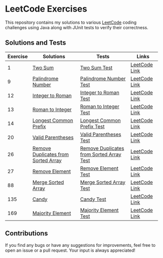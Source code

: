 # LeetCode Exercises

This repository contains my solutions to various [LeetCode](https://leetcode.com) coding challenges using Java along
with JUnit tests to verify their correctness.

## Solutions and Tests

| Exercise | **Solutions**                                                                            | **Tests**                                                                                     | **Links**                                                                           |
|----------|------------------------------------------------------------------------------------------|-----------------------------------------------------------------------------------------------|-------------------------------------------------------------------------------------|
| 1        | [Two Sum](./src/main/java/org/exercises/Solutions/Ex1.java)                              | [Two Sum Test](./src/test/java/org/exercises/Tests/Ex1Test.java)                              | [LeetCode Link](https://leetcode.com/problems/two-sum/)                             |
| 9        | [Palindrome Number](./src/main/java/org/exercises/Solutions/Ex9.java)                    | [Palindrome Number Test](./src/test/java/org/exercises/Tests/Ex9Test.java)                    | [LeetCode Link](https://leetcode.com/problems/palindrome-number/)                   |
| 12       | [Integer to Roman](./src/main/java/org/exercises/Solutions/Ex12.java)                    | [Integer to Roman Test](./src/test/java/org/exercises/Tests/Ex12Test.java)                    | [LeetCode Link](https://leetcode.com/problems/integer-to-roman/)                    |
| 13       | [Roman to Integer](./src/main/java/org/exercises/Solutions/Ex13.java)                    | [Roman to Integer Test](./src/test/java/org/exercises/Tests/Ex13Test.java)                    | [LeetCode Link](https://leetcode.com/problems/roman-to-integer/)                    |
| 14       | [Longest Common Prefix](./src/main/java/org/exercises/Solutions/Ex14.java)               | [Longest Common Prefix Test](./src/test/java/org/exercises/Tests/Ex14Test.java)               | [LeetCode Link](https://leetcode.com/problems/longest-common-prefix/)               |
| 20       | [Valid Parentheses](./src/main/java/org/exercises/Solutions/Ex20.java)                   | [Valid Parentheses Test](./src/test/java/org/exercises/Tests/Ex20Test.java)                   | [LeetCode Link](https://leetcode.com/problems/valid-parentheses/)                   |
| 26       | [Remove Duplicates from Sorted Array](./src/main/java/org/exercises/Solutions/Ex26.java) | [Remove Duplicates from Sorted Array Test](./src/test/java/org/exercises/Tests/Ex26Test.java) | [LeetCode Link](https://leetcode.com/problems/remove-duplicates-from-sorted-array/) |
| 27       | [Remove Element](./src/main/java/org/exercises/Solutions/Ex27.java)                      | [Remove Element Test](./src/test/java/org/exercises/Tests/Ex27Test.java)                      | [LeetCode Link](https://leetcode.com/problems/remove-element/)                      |
| 88       | [Merge Sorted Array](./src/main/java/org/exercises/Solutions/Ex88.java)                  | [Merge Sorted Array Test](./src/test/java/org/exercises/Tests/Ex88Test.java)                  | [LeetCode Link](https://leetcode.com/problems/merge-sorted-array/)                  |
| 135      | [Candy](./src/main/java/org/exercises/Solutions/Ex135.java)                              | [Candy Test](./src/test/java/org/exercises/Tests/Ex135Test.java)                              | [LeetCode Link](https://leetcode.com/problems/candy/)                               |
| 169      | [Majority Element](./src/main/java/org/exercises/Solutions/Ex169.java)                   | [Majority Element Test](./src/test/java/org/exercises/Tests/Ex169Test.java)                   | [LeetCode Link](https://leetcode.com/problems/majority-element/)                    |

## Contributions

If you find any bugs or have any suggestions for improvements, feel free to open an issue or a pull request. Your input
is always appreciated!
